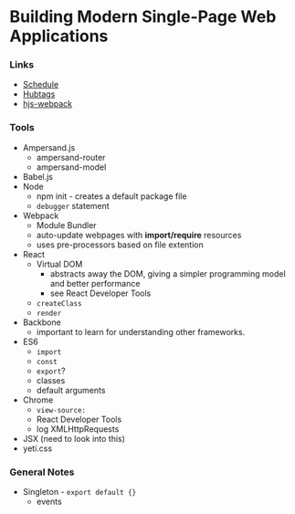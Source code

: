 # Building Modern Single-Page Web Applications

### Links
- [Schedule](https://github.com/HenrikJoreteg/masters)
- [Hubtags](https://github.com/henrikjoreteg/hubtags.com)
- [hjs-webpack](https://github.com/HenrikJoreteg/hjs-webpack)

### Tools
- Ampersand.js
  - ampersand-router
  - ampersand-model
- Babel.js
- Node
  - npm init - creates a default package file
  - `debugger` statement
- Webpack
  - Module Bundler
  - auto-update webpages with **import/require** resources
  - uses pre-processors based on file extention
- React
  - Virtual DOM
    - abstracts away the DOM, giving a simpler programming model and better performance
    - see React Developer Tools
  - `createClass`
  - `render`
- Backbone
  - important to learn for understanding other frameworks.
- ES6
  - `import`
  - `const`
  - `export`?
  - classes
  - default arguments
- Chrome
  - `view-source:`
  - React Developer Tools
  - log XMLHttpRequests
- JSX (need to look into this)
- yeti.css

### General Notes
- Singleton - `export default {}`
  - events

